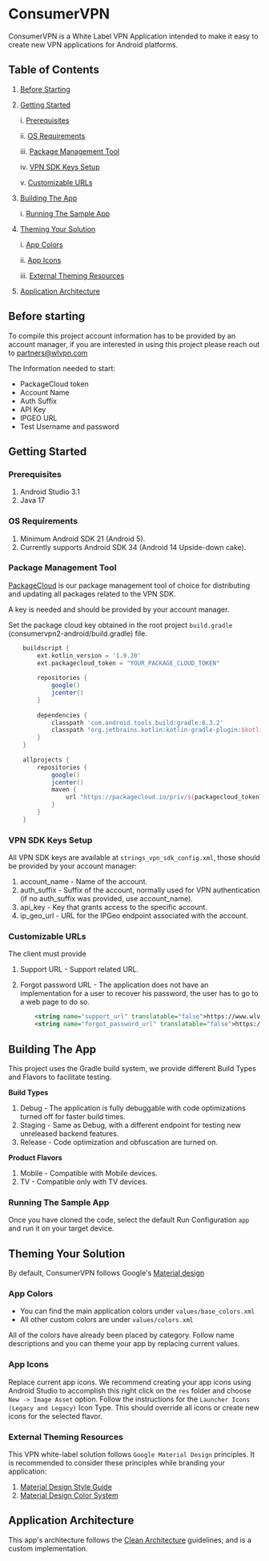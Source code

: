# ConsumerVPN

ConsumerVPN is a White Label VPN Application intended to make it easy to create
new VPN applications for Android platforms.

## Table of Contents

1. [Before Starting](#before-starting)
2. [Getting Started](#getting-started)
    
    i. [Prerequisites](#prerequisites)

    ii. [OS Requirements](#os-requirements)

    iii. [Package Management Tool](#package-management-tool)

    iv. [VPN SDK Keys Setup](#vpn-sdk-keys-setup)

    v. [Customizable URLs](#customizable-urls)
3. [Building The App](#building-the-app)

    i. [Running The Sample App](#running-the-sample-app)
4. [Theming Your Solution](#theming-your-solution)
    
    i. [App Colors](#app-colors)
    
    ii. [App Icons](#app-icons)

    iii. [External Theming Resources](#external-theming-resources)
5. [Application Architecture](#application-architecture)

## Before starting
To compile this project account information has to be provided by an
account manager, if you are interested in 
using this project please reach out to partners@wlvpn.com 

The Information needed to start:
- PackageCloud token
- Account Name
- Auth Suffix
- API Key  
- IPGEO URL 
- Test Username and password
 
## Getting Started

### Prerequisites

1. Android Studio 3.1
2. Java 17

### OS Requirements

1. Minimum Android SDK 21 (Android 5).
2. Currently supports Android SDK 34 (Android 14 Upside-down cake).

### Package Management Tool
[PackageCloud][4]  is our package management tool of choice for distributing and updating all packages related to the VPN SDK.

A key is needed and should be provided by your account manager.

Set the package cloud key obtained in the root project `build.gradle` (consumervpn2-android/build.gradle) file.

```groovy
    buildscript {
        ext.kotlin_version = '1.9.20'
        ext.packagecloud_token = "YOUR_PACKAGE_CLOUD_TOKEN"
    
        repositories {
            google()
            jcenter()
        }
    
        dependencies {
            classpath 'com.android.tools.build:gradle:8.3.2'
            classpath "org.jetbrains.kotlin:kotlin-gradle-plugin:$kotlin_version"
        }
    }
    
    allprojects {
        repositories {
            google()
            jcenter()
            maven {
                url "https://packagecloud.io/priv/${packagecloud_token}/cloak/android-vpn-sdk/maven2"
            }
        }
    }
```

### VPN SDK Keys Setup

All VPN SDK keys are available at `strings_vpn_sdk_config.xml`, those should be provided by your account manager:
1. account_name -  Name of the account.
2. auth_suffix - Suffix of the account, normally used for VPN authentication (if no auth_suffix was provided, use account_name).
3. api_key - Key that grants access to the specific account.  
4. ip_geo_url - URL for the IPGeo endpoint associated with the account.
    
### Customizable URLs
The client must provide 
1. Support URL - Support related URL.
2. Forgot password URL - The application does not have an implementation for a user to recover his password, the user has to go to a web page to do so.

    ```xml
        <string name="support_url" translatable="false">https://www.wlvpn.com/</string>
        <string name="forgot_password_url" translatable="false">https://www.wlvpn.com/</string>
    ```
 
## Building The App
This project uses the Gradle build system, we provide different Build Types and Flavors to facilitate testing.

**Build Types**

1. Debug - The application is fully debuggable with code optimizations turned off for faster build times.
2. Staging - Same as Debug, with a different endpoint for testing new unreleased backend features.
3. Release - Code optimization and obfuscation are turned on.

**Product Flavors**

1. Mobile - Compatible with Mobile devices.
2. TV - Compatible only with TV devices.

### Running The Sample App

Once you have cloned the code, select the default Run Configuration `app` and run it on your target device.

## Theming Your Solution

By default, ConsumerVPN follows Google's [Material design][3]

### App Colors

- You can find the main application colors under `values/base_colors.xml`
- All other custom colors are under `values/colors.xml`

All of the colors have already been placed by category. Follow name descriptions and you can theme your app by replacing current values. 

### App Icons

Replace current app icons. We recommend creating your app icons using
Android Studio to accomplish this right click on the `res` folder and
choose `New -> Image Asset` option. Follow the instructions for the 
`Launcher Icons (Legacy and Legacy)` Icon Type. This should override
all icons or create new icons for the selected flavor.

### External Theming Resources

This VPN white-label solution follows `Google Material Design` principles.
It is recommended to consider these principles while branding your application:
 
1. [Material Design Style Guide][1]
2. [Material Design Color System][2]


## Application Architecture

This app's architecture follows the [Clean Architecture][5] guidelines; 
and is a custom implementation.

[1]: https://m3.material.io/foundations/content-design/style-guide/
[2]: https://m3.material.io/styles/color/
[3]: https://m3.material.io/
[4]: https://packagecloud.io/
[5]: https://blog.cleancoder.com/uncle-bob/2012/08/13/the-clean-architecture.html

